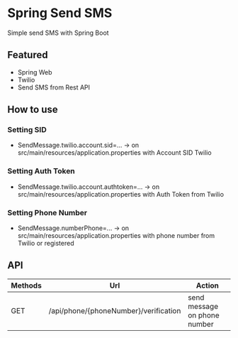 # Spring Send SMS
Simple send SMS with Spring Boot

## Featured
- Spring Web
- Twilio
- Send SMS from Rest API

## How to use
### Setting SID
- SendMessage.twilio.account.sid=... -> on src/main/resources/application.properties with Account SID Twilio

### Setting Auth Token
- SendMessage.twilio.account.authtoken=... -> on src/main/resources/application.properties with Auth Token from Twilio

### Setting Phone Number
- SendMessage.numberPhone=... -> on src/main/resources/application.properties with phone number from Twilio or registered

## API
Methods | Url | Action |
--- | --- | --- |
| GET | /api/phone/{phoneNumber}/verification | send message on phone number |
